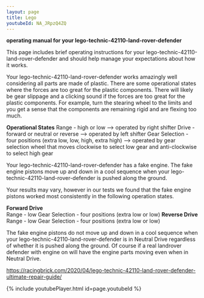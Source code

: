 ```yaml
---
layout: page
title: Lego
youtubeId: NA_JRpzQ4ZQ
---
```


**operating manual for your lego-technic-42110-land-rover-defender**

This page includes brief operating instructions for your lego-technic-42110-land-rover-defender and should help manage your expectations about how it works.

Your lego-technic-42110-land-rover-defender works amazingly well considering all parts are made of plastic. There are some operational states where the forces are too great for the plastic components. There will likely be gear slippage and a clicking sound if the forces are too great for the plastic components. For example,  turn the stearing wheel to the limits and you get a sense that the components are remaining rigid and are flexing too much. 

**Operational States**
Range - high or low --> operated by right shifter
Drive - forward or neutral or reverse --> operated by left shifter
Gear Selection - four positions (extra low, low, high, extra high) --> operated by gear selection wheel that moves clockwise to select low gear and anti-clockwise to select high gear

Your lego-technic-42110-land-rover-defender has a fake engine.  The fake engine pistons move up and down in a cool sequence when your lego-technic-42110-land-rover-defender is pushed along the ground.

Your results may vary, however in our tests we found that the fake engine pistons worked most consistently in the following operation states.  

**Forward Drive**  
Range - low 
Gear Selection - four positions (extra low or low) 
**Reverse Drive**  
Range - low 
Gear Selection - four positions (extra low or low) 


The fake engine pistons do not move up and down in a cool sequence when your lego-technic-42110-land-rover-defender is in Neutral Drive regardless of whether it is pushed along the ground.  Of course if a real landrover defender with engine on will have the engine parts moving even when in Neutral Drive.


https://racingbrick.com/2020/04/lego-technic-42110-land-rover-defender-ultimate-repair-guide/

{% include youtubePlayer.html id=page.youtubeId %}

